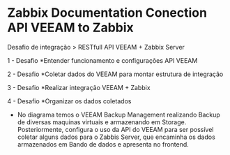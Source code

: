 # Zabbix Documentation Conection API VEEAM to Zabbix

Desafio de integração > RESTfull API VEEAM + Zabbix Server

1 - Desafio
*Entender funcionamento e configurações API VEEAM

2 - Desafio
*Coletar dados do VEEAM para montar estrutura de integração

3 - Desafio
*Realizar integração VEEAM + Zabbix

4 - Desafio
*Organizar os dados coletados 

- No diagrama temos o VEEAM Backup Management realizando Backup de diversas maquinas virtuais 
e armazenando em Storage. Posteriormente, configura o uso da API do VEEAM para ser possível coletar 
alguns dados para o Zabbis Server, que encaminha os dados armazenados em Bando de dados e apresenta no frontend.
	
